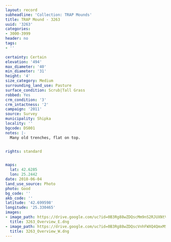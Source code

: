 ```yaml
---
layout: record
subheadline: 'Collection: TRAP Mounds'
title: TRAP Mound - 3263
uuid: '3263'
categories:
- 3000-3999
header: no
tags:
- ''

certainty: Certain
elevation: '494'
max_diameter: '40'
min_diameter: '31'
height: '4'
size_category: Medium
surrounding_land_use: Pasture
surface_condition: Scrub|Tall Grass
robbed: Yes
crm_condition: '3'
crm_intactness: '2'
campaign: '2011'
source: Survey
municipality: Shipka
locality: ''
bgcode: DS001
notes: |-
  Many old trenches, flat on top.


rights: standard


maps:
  lat: 42.6285
  lon: 25.2442
date: 2018-06-04
land_use_source: Photo
photo: Good
bg_code: ''
akb_code: ''
latitude: '42.699598'
longitude: '25.330465'
images:
- image_path: https://drive.google.com/uc?id=0B3Rg88wZDQscMm9nS2RJUXNtVkk
  title: 3263_Overview_E.dng
- image_path: https://drive.google.com/uc?id=0B3Rg88wZDQscVnhFWXQ4QmxMS2M
  title: 3263_Overview_W.dng
---
```

